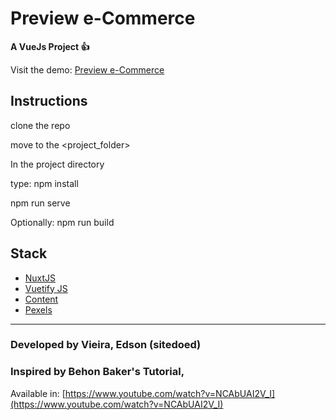 # Preview e-Commerce

**A VueJs Project 👍**

Visit the demo: [Preview e-Commerce](https://preview-ecommerce.netlify.app/)

## Instructions
clone the repo

move to the <project_folder>

In the project directory

type: npm install

npm run serve

Optionally: npm run build


## Stack

- [NuxtJS](https://nuxtjs.org)
- [Vuetify JS](https://vuetify.com)
- [Content ](https://content.nuxtjs.org/)
- [Pexels](https://pexels.com)

---

### Developed by Vieira, Edson (sitedoed)

### Inspired by Behon Baker's Tutorial,
Available in: [https://www.youtube.com/watch?v=NCAbUAI2V_I](https://www.youtube.com/watch?v=NCAbUAI2V_I)
